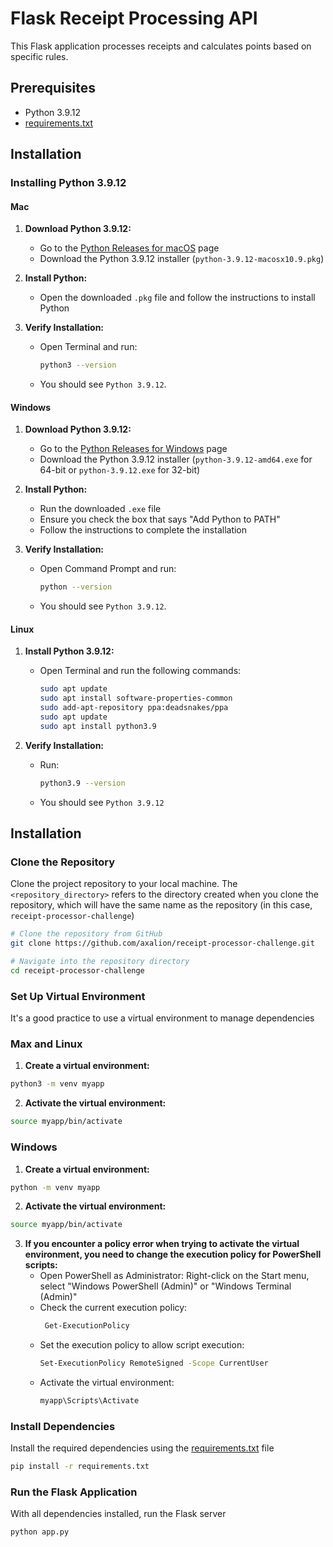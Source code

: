 # Flask Receipt Processing API

This Flask application processes receipts and calculates points based on specific rules.

## Prerequisites
- Python 3.9.12
- [requirements.txt](https://github.com/axalion/receipt-processor-challenge/blob/master/requirements.txt)


## Installation

### Installing Python 3.9.12

#### Mac
1. **Download Python 3.9.12:**
   - Go to the [Python Releases for macOS](https://www.python.org/downloads/macos/) page
   - Download the Python 3.9.12 installer (`python-3.9.12-macosx10.9.pkg`)

2. **Install Python:**
   - Open the downloaded `.pkg` file and follow the instructions to install Python

3. **Verify Installation:**
   - Open Terminal and run:
     ```bash
     python3 --version
     ```
   - You should see `Python 3.9.12`.

#### Windows
1. **Download Python 3.9.12:**
   - Go to the [Python Releases for Windows](https://www.python.org/downloads/windows/) page
   - Download the Python 3.9.12 installer (`python-3.9.12-amd64.exe` for 64-bit or `python-3.9.12.exe` for 32-bit)

2. **Install Python:**
   - Run the downloaded `.exe` file
   - Ensure you check the box that says "Add Python to PATH"
   - Follow the instructions to complete the installation

3. **Verify Installation:**
   - Open Command Prompt and run:
     ```bash
     python --version
     ```
   - You should see `Python 3.9.12`.

#### Linux
1. **Install Python 3.9.12:**
   - Open Terminal and run the following commands:
     ```bash
     sudo apt update
     sudo apt install software-properties-common
     sudo add-apt-repository ppa:deadsnakes/ppa
     sudo apt update
     sudo apt install python3.9
     ```

2. **Verify Installation:**
   - Run:
     ```bash
     python3.9 --version
     ```
   - You should see `Python 3.9.12`


## Installation

### Clone the Repository
Clone the project repository to your local machine. The `<repository_directory>` refers to the directory created when you clone the repository, which will have the same name as the repository (in this case, `receipt-processor-challenge`)

```bash
# Clone the repository from GitHub
git clone https://github.com/axalion/receipt-processor-challenge.git

# Navigate into the repository directory
cd receipt-processor-challenge
```

### Set Up Virtual Environment
It's a good practice to use a virtual environment to manage dependencies

### Max and Linux

1. **Create a virtual environment:**
```bash
python3 -m venv myapp
```

2. **Activate the virtual environment:**
```bash
source myapp/bin/activate
```


### Windows
1. **Create a virtual environment:**
```bash
python -m venv myapp
```

2. **Activate the virtual environment:**
```bash
source myapp/bin/activate
```

3. **If you encounter a policy error when trying to activate the virtual environment, you need to change the execution policy for PowerShell scripts:**
   - Open PowerShell as Administrator: Right-click on the Start menu, select "Windows PowerShell (Admin)" or "Windows Terminal (Admin)"
   - Check the current execution policy:
     ```bash
      Get-ExecutionPolicy
      ```
   - Set the execution policy to allow script execution:
       ```bash
      Set-ExecutionPolicy RemoteSigned -Scope CurrentUser
      ```
   - Activate the virtual environment:
      ```bash
      myapp\Scripts\Activate
      ```





### Install Dependencies

Install the required dependencies using the [requirements.txt](https://github.com/axalion/receipt-processor-challenge/blob/master/requirements.txt) file

```bash
pip install -r requirements.txt
```


### Run the Flask Application

With all dependencies installed, run the Flask server

```bash
python app.py

```


